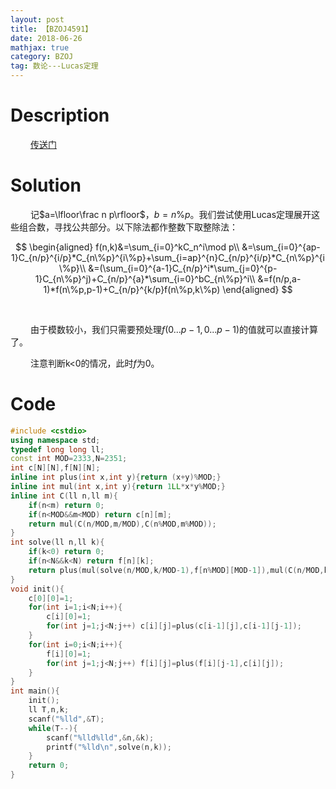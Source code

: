 ```yaml
---
layout: post
title: 【BZOJ4591】
date: 2018-06-26
mathjax: true
category: BZOJ
tag: 数论---Lucas定理
---
```

# Description	

​	　　[传送门](https://www.lydsy.com/JudgeOnline/problem.php?id=4591)


<!-- more -->
# Solution

​	　　记$a=\lfloor\frac n p\rfloor$，$b=n\%p$。我们尝试使用Lucas定理展开这些组合数，寻找公共部分。以下除法都作整数下取整除法：

$$
\begin{aligned}
f(n,k)&=\sum_{i=0}^kC_n^i\mod p\\
&=\sum_{i=0}^{ap-1}C_{n/p}^{i/p}*C_{n\%p}^{i\%p}+\sum_{i=ap}^{n}C_{n/p}^{i/p}*C_{n\%p}^{i\%p}\\
&=(\sum_{i=0}^{a-1}C_{n/p}^i*\sum_{j=0}^{p-1}C_{n\%p}^j)+C_{n/p}^{a}*\sum_{i=0}^bC_{n\%p}^i\\
&=f(n/p,a-1)*f(n\%p,p-1)+C_{n/p}^{k/p}f(n\%p,k\%p)
\end{aligned}
$$

​	

​	　　由于模数较小，我们只需要预处理$f(0...p-1,0...p-1)$的值就可以直接计算了。

​	　　注意判断k<0的情况，此时$f$为0。





# Code

```c++
#include <cstdio>
using namespace std;
typedef long long ll;
const int MOD=2333,N=2351;
int c[N][N],f[N][N];
inline int plus(int x,int y){return (x+y)%MOD;}
inline int mul(int x,int y){return 1LL*x*y%MOD;}
inline int C(ll n,ll m){
	if(n<m) return 0;
	if(n<MOD&&m<MOD) return c[n][m];
	return mul(C(n/MOD,m/MOD),C(n%MOD,m%MOD));
}
int solve(ll n,ll k){
	if(k<0) return 0;
	if(n<N&&k<N) return f[n][k];
	return plus(mul(solve(n/MOD,k/MOD-1),f[n%MOD][MOD-1]),mul(C(n/MOD,k/MOD),f[n%MOD][k%MOD]));
}
void init(){
	c[0][0]=1;
	for(int i=1;i<N;i++){
		c[i][0]=1;
		for(int j=1;j<N;j++) c[i][j]=plus(c[i-1][j],c[i-1][j-1]);
	}
	for(int i=0;i<N;i++){
		f[i][0]=1;
		for(int j=1;j<N;j++) f[i][j]=plus(f[i][j-1],c[i][j]);
	}
}
int main(){
	init();		
	ll T,n,k;
	scanf("%lld",&T);
	while(T--){
		scanf("%lld%lld",&n,&k);
		printf("%lld\n",solve(n,k));
	}
	return 0;
}
```

